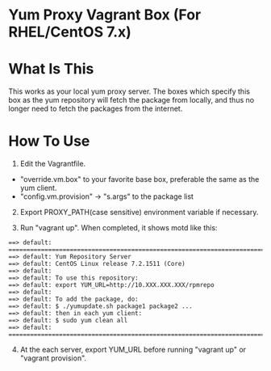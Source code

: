 Yum Proxy Vagrant Box (For RHEL/CentOS 7.x)
====================================================

# What Is This

This works as your local yum proxy server. 
The boxes which specify this box as the yum repository will fetch the package from locally, and thus no longer need to fetch the packages from the internet.

# How To Use

1. Edit the Vagrantfile.
  * "override.vm.box" to your favorite base box, preferable the same as the yum client.
  * "config.vm.provision" -> "s.args" to the package list

2. Export PROXY_PATH(case sensitive) environment variable if necessary.

3. Run "vagrant up". When completed, it shows motd like this:

```
==> default: ========================================================================
==> default: Yum Repository Server
==> default: CentOS Linux release 7.2.1511 (Core) 
==> default:   
==> default: To use this repository:
==> default: export YUM_URL=http://10.XXX.XXX.XXX/rpmrepo
==> default:   
==> default: To add the package, do:
==> default: $ ./yumupdate.sh package1 package2 ...
==> default: then in each yum client:
==> default: $ sudo yum clean all
==> default: ========================================================================
```

4. At the each server, export YUM_URL before running "vagrant up" or "vagrant provision".

